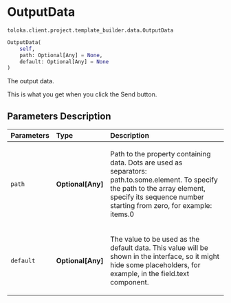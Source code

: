 # OutputData
`toloka.client.project.template_builder.data.OutputData`

```python
OutputData(
    self,
    path: Optional[Any] = None,
    default: Optional[Any] = None
)
```

The output data.


This is what you get when you click the Send button.

## Parameters Description

| Parameters | Type | Description |
| :----------| :----| :-----------|
`path`|**Optional\[Any\]**|<p>Path to the property containing data. Dots are used as separators: path.to.some.element. To specify the path to the array element, specify its sequence number starting from zero, for example: items.0</p>
`default`|**Optional\[Any\]**|<p>The value to be used as the default data. This value will be shown in the interface, so it might hide some placeholders, for example, in the field.text component.</p>
